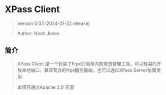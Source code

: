 # XPass Client

> Version 0.0.1 (2024-01-22 release)
>
> Author: Noah Jones
>

## 简介

> XPass Client 是一个封装了Frpc的简单内网穿透管理工具，可以轻易的开放本地端口，兼容官方的frps服务器端，也可以通过XPass Server协同使用
> 
> 本项目通过Apache 2.0 开源
